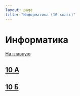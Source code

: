 ```yaml
---
layout: page
title: "Информатика (10 класс)"
---
```

# Информатика

[На главную](https://pkholyavin.github.io)

## **[10 А](10a2024.html)**

## **[10 Б](10b2024.html)**